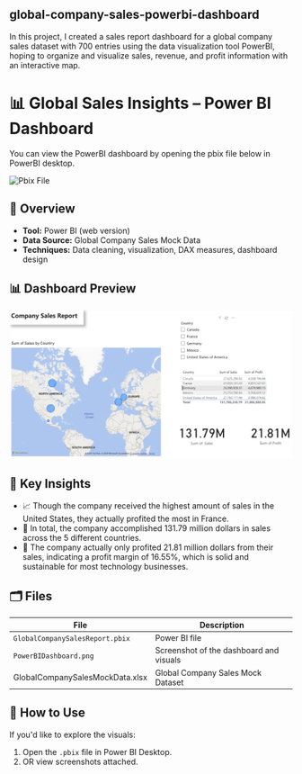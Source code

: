## global-company-sales-powerbi-dashboard
In this project, I created a sales report dashboard for a global company sales dataset with 700 entries using the data visualization tool PowerBI, hoping to organize and visualize sales, revenue, and profit information with an interactive map.
# 📊 Global Sales Insights – Power BI Dashboard
 You can view the PowerBI dashboard by opening the pbix file below in PowerBI desktop.
 
 ![Pbix File](GlobalCompanySalesReport.pbix)

## 📌 Overview

- **Tool:** Power BI (web version)
- **Data Source:** Global Company Sales Mock Data
- **Techniques:** Data cleaning, visualization, DAX measures, dashboard design

## 📊 Dashboard Preview

![Dashboard](PowerBIDashboard.png)

## 🧠 Key Insights

- 📈 Though the company received the highest amount of sales in the United States, they actually profited the most in France.
- 💬 In total, the company accomplished 131.79 million dollars in sales across the 5 different countries.
- 🧵 The company actually only profited 21.81 million dollars from their sales, indicating a profit margin of 16.55%, which is solid and sustainable for most technology businesses.

## 🗂 Files

| File | Description |
|------|-------------|
| `GlobalCompanySalesReport.pbix` | Power BI file |
| `PowerBIDashboard.png` | Screenshot of the dashboard and visuals |
| GlobalCompanySalesMockData.xlsx | Global Company Sales Mock Dataset |

## 🚀 How to Use

If you'd like to explore the visuals:
1. Open the `.pbix` file in Power BI Desktop.
2. OR view screenshots attached.
